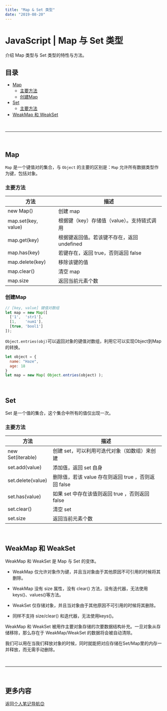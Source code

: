 ```yaml
---
title: "Map & Set 类型"
date: "2019-08-20"
---
```


# JavaScript | Map 与 Set 类型 <!-- omit in toc -->

介绍 Map 类型与 Set 类型的特性与方法。

## 目录 <!-- omit in toc -->

- [Map](#map)
  - [主要方法](#主要方法)
  - [创建Map](#创建map)
- [Set](#set)
  - [主要方法](#主要方法-1)
- [WeakMap 和 WeakSet](#weakmap-和-weakset)

<br>

---

<br>

## Map

`Map` 是一个键值对的集合，与 `Object` 的主要的区别是：`Map` 允许所有数据类型作为键，包括对象。

### 主要方法

| 方法                | 描述                                       |
| ------------------- | ------------------------------------------ |
| new Map()           | 创建 map                                   |
| map.set(key, value) | 根据键（key）存储值（value）。支持链式调用 |
| map.get(key)        | 根据键返回值。若该键不存在，返回 undefined |
| map.has(key)        | 若键存在，返回 true，否则返回 false        |
| map.delete(key)     | 移除该键的值                               |
| map.clear()         | 清空 map                                   |
| map.size            | 返回当前元素个数                           |

### 创建Map

```js
// [key, value] 键值对数组
let map = new Map([
  ['1',  'str1'],
  [1,    'num1'],
  [true, 'bool1']
]);
```

`Object.entries(obj)`可以返回对象的键值对数组，利用它可以实现Object到Map的转换。

```js
let object = {
  name: "Haze",
  age: 18
}
let map = new Map( Object.entries(object) );
```

<br>

## Set

Set 是一个值的集合，这个集合中所有的值仅出现一次。

### 主要方法

| 方法              | 描述                                                |
| ----------------- | --------------------------------------------------- |
| new Set(iterable) | 创建 set，可以利用可迭代对象（如数组）来创建        |
| set.add(value)    | 添加值，返回 set 自身                               |
| set.delete(value) | 删除值，若该 value 存在则返回 true ，否则返回 false |
| set.has(value)    | 如果 set 中存在该值则返回 true ，否则返回 false     |
| set.clear()       | 清空 set                                            |
| set.size          | 返回当前元素个数                                    |

<br>

## WeakMap 和 WeakSet

WeakMap 和 WeakSet 是 Map 与 Set 的变体。

- WeakMap 仅允许对象作为键，并且当对象由于其他原因不可引用的时候将其删除。
- WeakMap 没有 size 属性，没有 clear() 方法，没有迭代器，无法使用keys()、values()等方法。

- WeakSet 仅存储对象，并且当对象由于其他原因不可引用的时候将其删除。
- 同样不支持 size/clear() 和迭代器，无法使用keys()。

WeakMap 和 WeakSet 被用作主要对象存储的次要数据结构补充。一旦对象从存储移除，那么存在于 WeakMap/WeakSet 的数据将会被自动清除。

我们可以用在当我们释放对象的时候，同时就能把对应存储在Set/Map里的内存一并释放，而无需手动删除。

<br>

---

<br>

## 更多内容 <!-- omit in toc -->

返回[个人笔记导航😊](../README.md)
